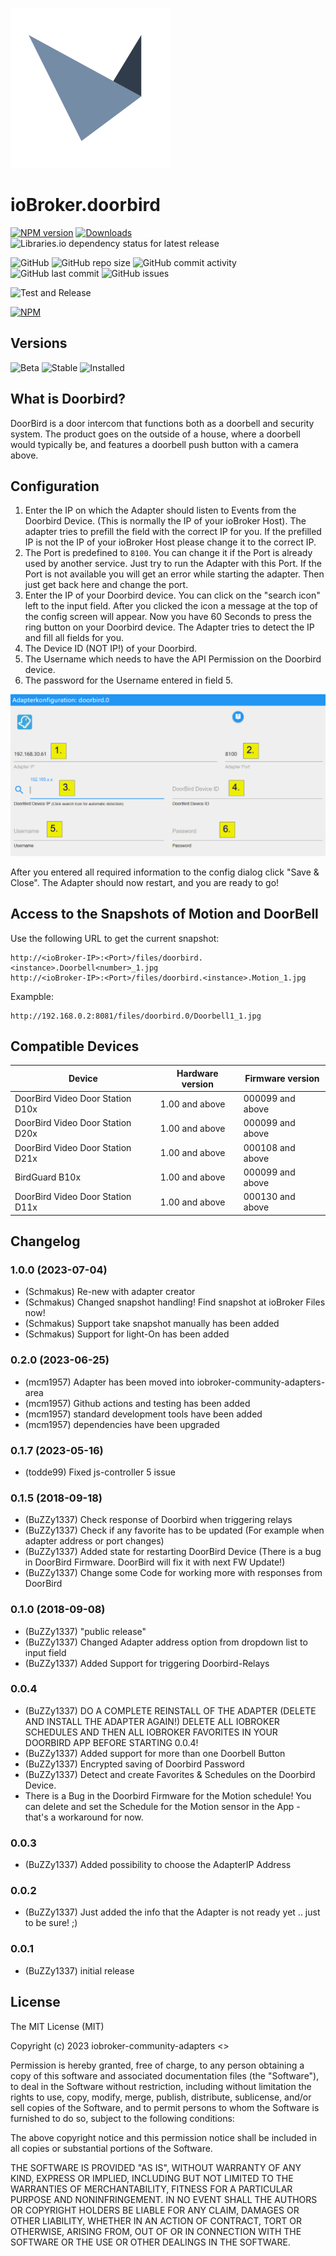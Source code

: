 ![Logo](admin/doorbird.png)

# ioBroker.doorbird

[![NPM version](https://img.shields.io/npm/v/iobroker.doorbird.svg)](https://www.npmjs.com/package/iobroker.doorbird)
[![Downloads](https://img.shields.io/npm/dm/iobroker.doorbird.svg)](https://www.npmjs.com/package/iobroker.doorbird)
![Libraries.io dependency status for latest release](https://img.shields.io/librariesio/release/npm/iobroker.doorbird?label=npm%20dependencies&style=flat-square)

![GitHub](https://img.shields.io/github/license/schmakus/iobroker.doorbird?style=flat-square)
![GitHub repo size](https://img.shields.io/github/repo-size/schmakus/iobroker.doorbird?logo=github&style=flat-square)
![GitHub commit activity](https://img.shields.io/github/commit-activity/m/schmakus/iobroker.doorbird?logo=github&style=flat-square)
![GitHub last commit](https://img.shields.io/github/last-commit/schmakus/iobroker.doorbird?logo=github&style=flat-square)
![GitHub issues](https://img.shields.io/github/issues/schmakus/iobroker.doorbird?logo=github&style=flat-square)

![Test and Release](https://github.com/Schmakus/ioBroker.doorbird/workflows/Test%20and%20Release/badge.svg)

[![NPM](https://nodei.co/npm/iobroker.doorbird.png?downloads=true)](https://nodei.co/npm/iobroker.doorbird/)

## Versions

![Beta](https://img.shields.io/npm/v/iobroker.doorbird.svg?color=red&label=beta)
![Stable](http://iobroker.live/badges/doorbird-stable.svg)
![Installed](http://iobroker.live/badges/doorbird-installed.svg)

## What is Doorbird?

DoorBird is a door intercom that functions both as a doorbell and security system. The product goes on the outside of a house, where a doorbell would typically be, and features a doorbell push button with a camera above.

## Configuration

1. Enter the IP on which the Adapter should listen to Events from the Doorbird Device.
   (This is normally the IP of your ioBroker Host).
   The adapter tries to prefill the field with the correct IP for you. If the prefilled IP is not the IP of your ioBroker Host please change it to the correct IP.
2. The Port is predefined to `8100`. You can change it if the Port is already used by another service.
   Just try to run the Adapter with this Port. If the Port is not available you will get an error while starting the adapter. Then just get back here and change the port.
3. Enter the IP of your Doorbird device. You can click on the "search icon" left to the input field. After you clicked the icon a message at the top of the config screen will appear. Now you have 60 Seconds to press the ring button on your Doorbird device. The Adapter tries to detect the IP and fill all fields for you.
4. The Device ID (NOT IP!) of your Doorbird.
5. The Username which needs to have the API Permission on the Doorbird device.
6. The password for the Username entered in field 5.

![Screenshot](img/configscreen.png)

After you entered all required information to the config dialog click "Save & Close".
The Adapter should now restart, and you are ready to go!

## Access to the Snapshots of Motion and DoorBell

Use the following URL to get the current snapshot:

```
http://<ioBroker-IP>:<Port>/files/doorbird.<instance>.Doorbell<number>_1.jpg
http://<ioBroker-IP>:<Port>/files/doorbird.<instance>.Motion_1.jpg
```

Exampble:

```
http://192.168.0.2:8081/files/doorbird.0/Doorbell1_1.jpg
```

## Compatible Devices

| Device                           | Hardware version | Firmware version |
| -------------------------------- | ---------------- | ---------------- |
| DoorBird Video Door Station D10x | 1.00 and above   | 000099 and above |
| DoorBird Video Door Station D20x | 1.00 and above   | 000099 and above |
| DoorBird Video Door Station D21x | 1.00 and above   | 000108 and above |
| BirdGuard B10x                   | 1.00 and above   | 000099 and above |
| DoorBird Video Door Station D11x | 1.00 and above   | 000130 and above |

## Changelog

<!--
    Placeholder for the next version (at the beginning of the line):
    ### **WORK IN PROGRESS**
-->
### 1.0.0 (2023-07-04)

-   (Schmakus) Re-new with adapter creator
-   (Schmakus) Changed snapshot handling! Find snapshot at ioBroker Files now!
-   (Schmakus) Support take snapshot manually has been added
-   (Schmakus) Support for light-On has been added

### 0.2.0 (2023-06-25)

-   (mcm1957) Adapter has been moved into iobroker-community-adapters-area
-   (mcm1957) Github actions and testing has been added
-   (mcm1957) standard development tools have been added
-   (mcm1957) dependencies have been upgraded

### 0.1.7 (2023-05-16)

-   (todde99) Fixed js-controller 5 issue

### 0.1.5 (2018-09-18)

-   (BuZZy1337) Check response of Doorbird when triggering relays
-   (BuZZy1337) Check if any favorite has to be updated (For example when adapter address or port changes)
-   (BuZZy1337) Added state for restarting DoorBird Device (There is a bug in DoorBird Firmware. DoorBird will fix it with next FW Update!)
-   (BuZZy1337) Change some Code for working more with responses from DoorBird

### 0.1.0 (2018-09-08)

-   (BuZZy1337) "public release"
-   (BuZZy1337) Changed Adapter address option from dropdown list to input field
-   (BuZZy1337) Added Support for triggering Doorbird-Relays

### 0.0.4

-   (BuZZy1337) DO A COMPLETE REINSTALL OF THE ADAPTER (DELETE AND INSTALL THE ADAPTER AGAIN!)
    DELETE ALL IOBROKER SCHEDULES AND THEN ALL IOBROKER FAVORITES IN YOUR DOORBIRD APP BEFORE STARTING 0.0.4!
-   (BuZZy1337) Added support for more than one Doorbell Button
-   (BuZZy1337) Encrypted saving of Doorbird Password
-   (BuZZy1337) Detect and create Favorites & Schedules on the Doorbird Device.
-   There is a Bug in the Doorbird Firmware for the Motion schedule! You can delete and set the Schedule for the Motion sensor in the App - that's a workaround for now.

### 0.0.3

-   (BuZZy1337) Added possibility to choose the AdapterIP Address

### 0.0.2

-   (BuZZy1337) Just added the info that the Adapter is not ready yet .. just to be sure! ;)

### 0.0.1

-   (BuZZy1337) initial release

## License

The MIT License (MIT)

Copyright (c) 2023 iobroker-community-adapters <>

Permission is hereby granted, free of charge, to any person obtaining a copy
of this software and associated documentation files (the "Software"), to deal
in the Software without restriction, including without limitation the rights
to use, copy, modify, merge, publish, distribute, sublicense, and/or sell
copies of the Software, and to permit persons to whom the Software is
furnished to do so, subject to the following conditions:

The above copyright notice and this permission notice shall be included in
all copies or substantial portions of the Software.

THE SOFTWARE IS PROVIDED "AS IS", WITHOUT WARRANTY OF ANY KIND, EXPRESS OR
IMPLIED, INCLUDING BUT NOT LIMITED TO THE WARRANTIES OF MERCHANTABILITY,
FITNESS FOR A PARTICULAR PURPOSE AND NONINFRINGEMENT. IN NO EVENT SHALL THE
AUTHORS OR COPYRIGHT HOLDERS BE LIABLE FOR ANY CLAIM, DAMAGES OR OTHER
LIABILITY, WHETHER IN AN ACTION OF CONTRACT, TORT OR OTHERWISE, ARISING FROM,
OUT OF OR IN CONNECTION WITH THE SOFTWARE OR THE USE OR OTHER DEALINGS IN
THE SOFTWARE.
